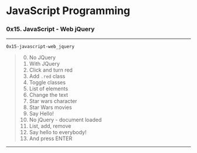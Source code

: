 # JavaScript Programming
### 0x15. JavaScript - Web jQuery
---
`0x15-javascript-web_jquery`
> 0. No JQuery 
> 1. With JQuery
> 2. Click and turn red
> 3. Add `.red` class
> 4. Toggle classes
> 5. List of elements
> 6. Change the text
> 7. Star wars character
> 8. Star Wars movies
> 9. Say Hello!
> 10. No jQuery - document loaded
> 11. List, add, remove
> 12. Say hello to everybody!
> 13. And press ENTER
---
